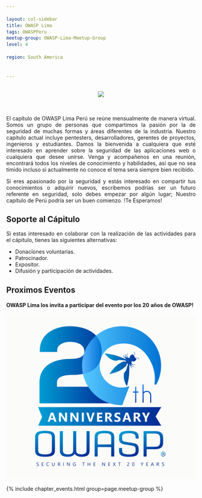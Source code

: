 ```yaml
---

layout: col-sidebar
title: OWASP Lima
tags: OWASPPeru
meetup-group: OWASP-Lima-Meetup-Group
level: 4

region: South America


---
```


<p align="center">
  <br />
  <img src="assets/images/OWASP_lima_2020.png">
</p>
<br />
<p align="justify">
El capítulo de OWASP Lima Perú se reúne mensualmente de manera virtual. Somos un grupo de personas que compartimos la pasión por la de seguridad de muchas formas y áreas diferentes de la industria. Nuestro capítulo actual incluye pentesters, desarrolladores, gerentes de proyectos, ingenieros y estudiantes.
Damos la bienvenida a cualquiera que esté interesado en aprender sobre la seguridad de las aplicaciones web o cualquiera que desee unirse. 
 Venga y acompañenos en una reunión, encontrará todos los niveles de conocimiento y habilidades, así que no sea tímido incluso si actualmente no conoce el tema sera siempre bien recibido.</p>

<p align="justify">
Si eres apasionado por la seguridad y estás interesado en compartir tus conocimientos o adquirir nuevos, escribemos podrías ser un futuro referente en seguridad, solo debes empezar por algún lugar; Nuestro capítulo de Perú podría ser un buen comienzo. !Te Esperamos!</p>


## Soporte al Cápitulo
<p ALIGN="justify">Si estas interesado en colaborar con la realización de las actividades para el cápitulo, tienes las siguientes alternativas:
<br>
<ul>
  <li> Donaciones voluntarias.</li>
  <li> Patrocinador.</li>
  <li> Expositor.</li>
  <li> Difusión y participación de actividades.</li>
</ul>

## Proximos Eventos 

#### OWASP Lima los invita a participar del evento por los 20 años de OWASP!


<p align="justify">
<a href="https://20thanniversary.owasp.org/"> <img src="assets/images/OWASP20thAnniversary.jpeg" alt="OWASP 20th Anniversary Image"></a>
</p>

{% include chapter_events.html group=page.meetup-group %}
